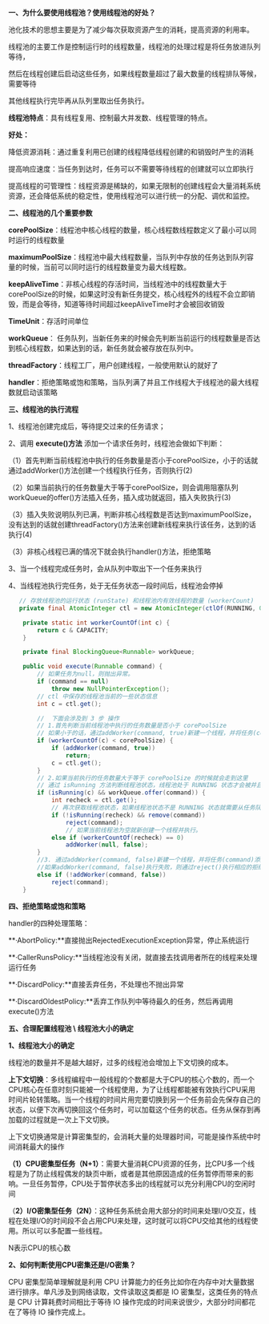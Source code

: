 **一、为什么要使用线程池？使用线程池的好处？**

池化技术的思想主要是为了减少每次获取资源产生的消耗，提高资源的利用率。

线程池的主要工作是控制运行时的线程数量，线程池的处理过程是将任务放进队列等待，

然后在线程创建后启动这些任务，如果线程数量超过了最大数量的线程排队等候，需要等待

其他线程执行完毕再从队列里取出任务执行。

**线程池特点**：具有线程复用、控制最大并发数、线程管理的特点。

**好处：**

降低资源消耗：通过重复利用已创建的线程降低线程创建的和销毁时产生的消耗

提高响应速度：当任务到达时，任务可以不需要等待线程的创建就可以立即执行

提高线程的可管理性：线程资源是稀缺的，如果无限制的创建线程会大量消耗系统资源，还会降低系统的稳定性，使用线程池可以进行统一的分配、调优和监控。

**二、线程池的几个重要参数**

**corePoolSize**：线程池中核心线程的数量，核心线程数线程数定义了最小可以同时运行的线程数量

**maximumPoolSize**：线程池中最大线程数量，当队列中存放的任务达到队列容量的时候，当前可以同时运行的线程数量变为最大线程数。

**keepAliveTime**：非核心线程的存活时间，当线程池中的线程数量大于corePoolSize的时候，如果这时没有新任务提交，核心线程外的线程不会立即销毁，而是会等待，知道等待时间超过keepAliveTime时才会被回收销毁

**TimeUnit**：存活时间单位

**workQueue**： 任务队列，当新任务来的时候会先判断当前运行的线程数量是否达到核心线程数，如果达到的话，新任务就会被存放在队列中。

**threadFactory**：线程工厂，用户创建线程，一般使用默认的就好了

**handler**：拒绝策略或饱和策略，当队列满了并且工作线程大于线程池的最大线程数就启动该策略

**三、线程池的执行流程**

1、线程池创建完成后，等待提交过来的任务请求；

2、调用 **execute()方法** 添加一个请求任务时，线程池会做如下判断：

（1）首先判断当前线程池中执行的任务数量是否小于corePoolSize，小于的话就通过addWorker()方法创建一个线程执行任务，否则执行(2)

（2）如果当前执行的任务数量大于等于corePoolSize，则会调用阻塞队列workQueue的offer()方法插入任务，插入成功就返回，插入失败执行(3)

（3）插入失败说明队列已满，判断非核心线程数是否达到maximumPoolSize，没有达到的话就创建threadFactory()方法来创建新线程来执行该任务，达到的话执行(4)

（3）非核心线程已满的情况下就会执行handler()方法，拒绝策略

3、当一个线程完成任务时，会从队列中取出下一个任务来执行

4、当线程池执行完任务，处于无任务状态一段时间后，线程池会停掉

```java
   // 存放线程池的运行状态 (runState) 和线程池内有效线程的数量 (workerCount)
   private final AtomicInteger ctl = new AtomicInteger(ctlOf(RUNNING, 0));

    private static int workerCountOf(int c) {
        return c & CAPACITY;
    }

    private final BlockingQueue<Runnable> workQueue;

    public void execute(Runnable command) {
        // 如果任务为null，则抛出异常。
        if (command == null)
            throw new NullPointerException();
        // ctl 中保存的线程池当前的一些状态信息
        int c = ctl.get();

        //  下面会涉及到 3 步 操作
        // 1.首先判断当前线程池中执行的任务数量是否小于 corePoolSize
        // 如果小于的话，通过addWorker(command, true)新建一个线程，并将任务(command)添加到该线程中；然后，启动该线程从而			执行任务。
        if (workerCountOf(c) < corePoolSize) {
            if (addWorker(command, true))
                return;
            c = ctl.get();
        }
        // 2.如果当前执行的任务数量大于等于 corePoolSize 的时候就会走到这里
        // 通过 isRunning 方法判断线程池状态，线程池处于 RUNNING 状态才会被并且队列可以加入任务，该任务才会被加入进去
        if (isRunning(c) && workQueue.offer(command)) {
            int recheck = ctl.get();
            // 再次获取线程池状态，如果线程池状态不是 RUNNING 状态就需要从任务队列中移除任务，并尝试判断线程是否全部执行完				毕。同时执行拒绝策略。
            if (!isRunning(recheck) && remove(command))
                reject(command);
                // 如果当前线程池为空就新创建一个线程并执行。
            else if (workerCountOf(recheck) == 0)
                addWorker(null, false);
        }
        //3. 通过addWorker(command, false)新建一个线程，并将任务(command)添加到该线程中；然后，启动该线程从而执行任务。
        //如果addWorker(command, false)执行失败，则通过reject()执行相应的拒绝策略的内容。
        else if (!addWorker(command, false))
            reject(command);
    }

```

**四、拒绝策略或饱和策略**

handler的四种处理策略：

**·AbortPolicy:**直接抛出RejectedExecutionException异常，停止系统运行

**·CallerRunsPolicy:**当线程池没有关闭，就直接去找调用者所在的线程来处理运行任务

**·DiscardPolicy:**直接丢弃任务，不处理也不抛出异常

**·DiscardOldestPolicy:**丢弃工作队列中等待最久的任务，然后再调用execute()方法

**五、合理配置线程池 \ 线程池大小的确定**

**1、线程池大小的确定**

线程池的数量并不是越大越好，过多的线程池会增加上下文切换的成本。

**上下文切换**：多线程编程中一般线程的个数都是大于CPU的核心个数的，而一个CPU核心在任意时刻只能被一个线程使用，为了让线程都能被有效执行CPU采用时间片轮转策略。当一个线程的时间片用完要切换到另一个任务前会先保存自己的状态，以便下次再切换回这个任务时，可以加载这个任务的状态。任务从保存到再加载的过程就是一次上下文切换。

上下文切换通常是计算密集型的，会消耗大量的处理器时间，可能是操作系统中时间消耗最大的操作

**（1）CPU密集型任务（N+1）**：需要大量消耗CPU资源的任务，比CPU多一个线程是为了防止线程偶发的缺页中断，或者是其他原因造成的任务暂停而带来的影响。一旦任务暂停，CPU处于暂停状态多出的线程就可以充分利用CPU的空闲时间

（**2）I/O密集型任务（2N）**：这种任务系统会用大部分的时间来处理I/O交互，线程在处理I/O的时间段不会占用CPU来处理，这时就可以将CPU交给其他的线程使用。所以可以多配置一些线程。

N表示CPU的核心数

**2、如何判断使用CPU密集还是I/O密集？**

CPU 密集型简单理解就是利用 CPU 计算能力的任务比如你在内存中对大量数据进行排序。单凡涉及到网络读取，文件读取这类都是 IO 密集型，这类任务的特点是 CPU 计算耗费时间相比于等待 IO 操作完成的时间来说很少，大部分时间都花在了等待 IO 操作完成上。

